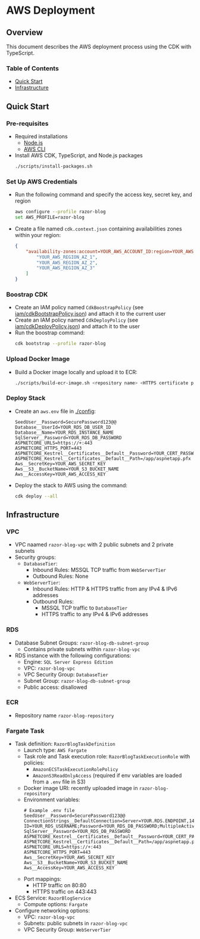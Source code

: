 # AWS Deployment
## Overview
This document describes the AWS deployment process using the CDK with TypeScript.

### Table of Contents
- [Quick Start](#quick-start)
- [Infrastructure](#infrastructure)

## Quick Start
### Pre-requisites
- Required installations
    - [Node.js](https://nodejs.org/en/download/current)
    - [AWS CLI](https://docs.aws.amazon.com/cli/latest/userguide/getting-started-install.html#getting-started-install-instructions)
- Install AWS CDK, TypeScript, and Node.js packages
    ```bash
    ./scripts/install-packages.sh
    ```

### Set Up AWS Credentials
- Run the following command and specify the access key, secret key, and region
    ```bash
    aws configure --profile razor-blog
    set AWS_PROFILE=razor-blog
    ```
- Create a file named `cdk.context.json` containing availabilities zones within your region:
    ```json
    {
        "availability-zones:account=YOUR_AWS_ACCOUNT_ID:region=YOUR_AWS_REGION": [
            "YOUR_AWS_REGION_AZ_1",
            "YOUR_AWS_REGION_AZ_2",
            "YOUR_AWS_REGION_AZ_3"
        ]
    }
    ```

### Boostrap CDK
- Create an IAM policy named `CdkBoostrapPolicy` (see [iam/cdkBootstrapPolicy.json](iam/cdkBootstrapPolicy.json)) and attach it to the current user
- Create an IAM policy named `CdkDeployPolicy` (see [iam/cdkDeployPolicy.json](iam/cdkDeployPolicy.json)) and attach it to the user
- Run the boostrap command:
    ```bash
    cdk bootstrap --profile razor-blog
    ```

### Upload Docker Image
- Build a Docker image locally and upload it to ECR:
    ```bash
    ./scripts/build-ecr-image.sh <repository name> <HTTPS certificate password> <Dockerfile directory>?
    ```

### Deploy Stack
- Create an `aws.env` file in [./config](./config/):
    ```env
    SeedUser__Password=SecurePassword123@@
    Database__UserId=YOUR_RDS_DB_USER_ID
    Database__Name=YOUR_RDS_INSTANCE_NAME
    SqlServer__Password=YOUR_RDS_DB_PASSWORD
    ASPNETCORE_URLS=https://+:443
    ASPNETCORE_HTTPS_PORT=443
    ASPNETCORE_Kestrel__Certificates__Default__Password=YOUR_CERT_PASSWORD
    ASPNETCORE_Kestrel__Certificates__Default__Path=/app/aspnetapp.pfx
    Aws__SecretKey=YOUR_AWS_SECRET_KEY
    Aws__S3__BucketName=YOUR_S3_BUCKET_NAME
    Aws__AccessKey=YOUR_AWS_ACCESS_KEY
    ```
- Deploy the stack to AWS using the command:
    ```bash
    cdk deploy --all
    ```

## Infrastructure
### VPC
- VPC naamed `razor-blog-vpc` with 2 public subnets and 2 private subnets
- Security groups:
	- `DatabaseTier`:
		- Inbound Rules: MSSQL TCP traffic from `WebServerTier`
		- Outbound Rules: None
	- `WebServerTier`:
		- Inbound Rules: HTTP & HTTPS traffic from any IPv4 & IPv6 addresses
		- Outbound Rules:
			- MSSQL TCP traffic to `DatabaseTier`
			- HTTPS traffic to any IPv4 & IPv6 addresses

### RDS
- Database Subnet Groups: `razor-blog-db-subnet-group`
    - Contains private subnets within `razor-blog-vpc`
- RDS instance with the following configurations:
	- Engine: `SQL Server Express Edition`
	- VPC: `razor-blog-vpc`
	- VPC Security Group: `DatabaseTier`
	- Subnet Group: `razor-blog-db-subnet-group`
	- Public access: disallowed

### ECR
- Repository name `razor-blog-repository`

### Fargate Task
- Task definition: `RazorBlogTaskDefinition`
	- Launch type: `AWS Fargate`
	- Task role and Task execution role: `RazorBlogTaskExecutionRole` with policies:
		- `AmazonECSTaskExecutionRolePolicy`
		- `AmazonS3ReadOnlyAccess` (required if env variables are loaded from a `.env` file in S3)
	- Docker image URI: recently uploaded image in `razor-blog-repository`
	- Environment variables:
        ```env
        # Example .env file
        SeedUser__Password=SecurePassword123@@
        ConnectionStrings__DefaultConnection=Server=YOUR.RDS.ENDPOINT,1433;Database=RazorBlog;User ID=YOUR_RDS_USERNAME;Password=YOUR_RDS_DB_PASSWORD;MultipleActiveResultSets=false;TrustServerCertificate=true;
        SqlServer__Password=YOUR_RDS_DB_PASSWORD
        ASPNETCORE_Kestrel__Certificates__Default__Password=YOUR_CERT_PASSWORD
        ASPNETCORE_Kestrel__Certificates__Default__Path=/app/aspnetapp.pfx
        ASPNETCORE_URLS=https://+:443
        ASPNETCORE_HTTPS_PORT=443
        Aws__SecretKey=YOUR_AWS_SECRET_KEY
        Aws__S3__BucketName=YOUR_S3_BUCKET_NAME
        Aws__AccessKey=YOUR_AWS_ACCESS_KEY
        ```
	- Port mappings:
        - HTTP traffic on 80:80
        - HTTPS traffic on 443:443
- ECS Service: `RazorBlogService`
	- Compute options: `Fargate`
- Configure networking options:
	- VPC: `razor-blog-vpc`
	- Subnets: public subnets in `razor-blog-vpc`
	- VPC Security Group: `WebServerTier`
